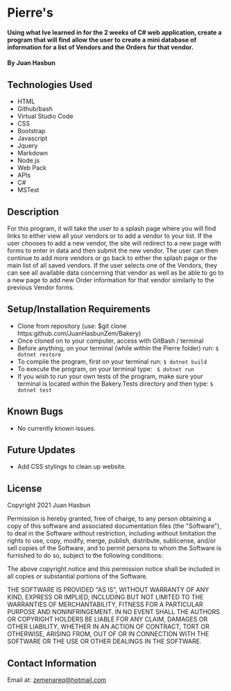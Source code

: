 # Pierre's

#### Using what Ive learned in for the 2 weeks of C# web application, create a program that will find allow the user to create a mini database of information for a list of Vendors and the Orders for that vendor.

#### By Juan Hasbun

## Technologies Used

* HTML
* Github/bash
* Virtual Studio Code
* CSS
* Bootstrap
* Javascript
* Jquery
* Markdown
* Node.js
* Web Pack
* APIs
* C#
* MSTest

## Description
For this program, it will take the user to a splash page where you will find links to either view all your vendors or to add a vendor to your list.  If the user chooses to add a new vendor, the site will redirect to a new page with forms to enter in data and then submit the new vendor. The user can then continue to add more vendors or go back to either the splash page or the main list of all saved vendors.  If the user selects one of the Vendors, they can see all available data concerning that vendor as well as be able to go to a new page to add new Order information for that vendor similarly to the previous Vendor forms.

## Setup/Installation Requirements

* Clone from repository (use: $git clone https:github.com/JuanHasbunZem/Bakery)
* Once cloned on to your computer, access with GitBash / terminal
* Before anything, on your terminal (while within the Pierre folder) run: `$ dotnet restore `
* To compile the program, first on your terminal run: ` $ dotnet build `
* To execute the program, on your terminal type: ` $ dotnet run`
* If you wish to run your own tests of the program, make sure your terminal is located within the Bakery.Tests directory and then type: `$ dotnet test`

## Known Bugs

* No currently known issues.

## Future Updates

* Add CSS stylings to clean up website.

## License

Copyright 2021 Juan Hasbun

Permission is hereby granted, free of charge, to any person obtaining a copy of this software and associated documentation files (the "Software"), to deal in the Software without restriction, including without limitation the rights to use, copy, modify, merge, publish, distribute, sublicense, and/or sell copies of the Software, and to permit persons to whom the Software is furnished to do so, subject to the following conditions:

The above copyright notice and this permission notice shall be included in all copies or substantial portions of the Software.

THE SOFTWARE IS PROVIDED "AS IS", WITHOUT WARRANTY OF ANY KIND, EXPRESS OR IMPLIED, INCLUDING BUT NOT LIMITED TO THE WARRANTIES OF MERCHANTABILITY, FITNESS FOR A PARTICULAR PURPOSE AND NONINFRINGEMENT. IN NO EVENT SHALL THE AUTHORS OR COPYRIGHT HOLDERS BE LIABLE FOR ANY CLAIM, DAMAGES OR OTHER LIABILITY, WHETHER IN AN ACTION OF CONTRACT, TORT OR OTHERWISE, ARISING FROM, OUT OF OR IN CONNECTION WITH THE SOFTWARE OR THE USE OR OTHER DEALINGS IN THE SOFTWARE.

## Contact Information

Email at: [zemenareq@hotmail.com](zemenareq@hotmail.com)